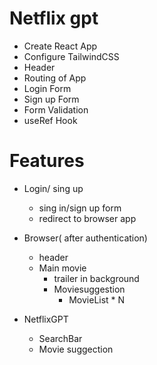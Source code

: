 # Netflix gpt

- Create React App
- Configure TailwindCSS
- Header
- Routing of App
- Login Form
- Sign up Form
- Form Validation
- useRef Hook


# Features
- Login/ sing up
    - sing in/sign up form
    - redirect to browser app
- Browser( after authentication)
    - header
    - Main movie
        - trailer in background
        - Moviesuggestion
            - MovieList * N 

- NetflixGPT
    - SearchBar
    - Movie suggection
